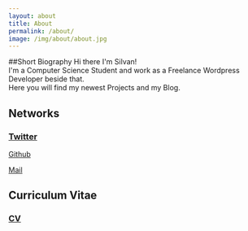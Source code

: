 ```yaml
---
layout: about
title: About
permalink: /about/
image: /img/about/about.jpg
---
```



##Short Biography
Hi there I'm Silvan!  
I'm a Computer Science Student and work as a Freelance Wordpress Developer beside that.  
Here you will find my newest Projects and my Blog.


<div class="col-lg-6 networks">
<h2>Networks</h2>
<h3>
<p><a href="https://twitter.com/svennebanan_" ><i class="fa fa-twitter"></i> Twitter</a></div></p>
<p><a href="https://github.com/silvanadrian"><i class="fa fa-github"></i> Github</a></p>
<p><a href="mailto:hallo@silvanadrian.ch"><i class="fa fa-envelope"></i> Mail</a></p>
</h3>
</div>



<div class="col-lg-6 networks">
<h2>Curriculum Vitae</h2>
<h3>
<p><a href="https://www.sharelatex.com/github/repos/silvanadrian/cv/builds/latest/output.pdf" ><i class="fa fa-file-pdf-o"></i> CV</a></div></p>
</h3>
</div>